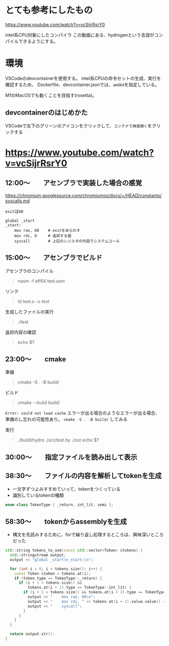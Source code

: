 # とても参考にしたもの
https://www.youtube.com/watch?v=vcSijrRsrY0

intel系CPU対象にしたコンパイラ
この動画にある、hydrogenという言語がコンパイルできるようにする。

# 環境
VSCodeのdevcontainerを使用する。
intel系CPUの命令セットの生成、実行を確認するため、
Dockerfile、devcontainer.jsonでは、`amd64`を指定している。

M1のMacOSでも動くことを目指す(rosetta)。

## devcontainerのはじめかた
VSCodeで左下のグリーンのアイコンをクリックして、`コンテナで再度開く`をクリックする

# https://www.youtube.com/watch?v=vcSijrRsrY0

## 12:00〜　　アセンブラで実装した場合の感覚
https://chromium.googlesource.com/chromiumos/docs/+/HEAD/constants/syscalls.md

`exit`は`60`

```assembly
global _start
_start:
    mov rax, 60    # exitをあらわす
    mov rdi, 0     # 返却する値
    syscall        # 上記のレジスタの内容でシステムコール
```

## 15:00〜　　アセンブラでビルド

アセンブラのコンパイル
> nasm -f elf64 test.asm

リンク
> ld test.o -o test

生成したファイルの実行
> ./test

返却内容の確認
> echo $?

## 23:00〜　　cmake

準備
> cmake -S . -B build/

ビルド
> cmake --build build/

`Error: could not load cache` エラーが出る場合のようなエラーが出る場合、準備のし忘れの可能性あり。
`cmake -S . -B build/` してみる

実行
> ./build/hydro ./src/test.hy
> ./out
> echo $?


## 30:00〜　　指定ファイルを読み出して表示

## 38:30〜　　ファイルの内容を解析してtokenを生成

- 一文字ずつよみすすめていって、tokenをつくっている
- 識別しているtokenの種類

```cpp
enum class TokenType { _return, int_lit, semi };
```

## 58:30〜　　tokenからassemblyを生成

- 構文を先読みするために、forで繰り返し処理するところは、興味深いところだった

```cpp
std::string tokens_to_asm(const std::vector<Token> &tokens) {
  std::stringstream output;
  output << "global _start\n_start:\n";

  for (int i = 0; i < tokens.size(); i++) {
    const Token &token = tokens.at(i);
    if (token.type == TokenType::_return) {
      if (i + 1 < tokens.size() &&
          tokens.at(i + 1).type == TokenType::int_lit) {
        if (i + 2 < tokens.size() && tokens.at(i + 2).type == TokenType::semi) {
          output << "    mov rax, 60\n";
          output << "    mov rdi, " << tokens.at(i + 1).value.value() << "\n";
          output << "    syscall";
        }
      }
    }
  }

  return output.str();
}
```
